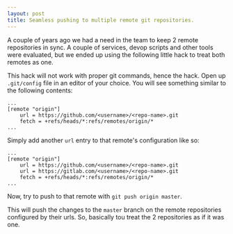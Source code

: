 ```yaml
---
layout: post
title: Seamless pushing to multiple remote git repositories.
---
```


A couple of years ago we had a need in the team to keep 2 remote repositories in sync. 
A couple of services, devop scripts and other tools were evaluated, 
but we ended up using the following little hack to treat both remotes as one.

This hack will not work with proper git commands, hence the hack. Open up `.git/config` file in an editor of your choice.
You will see something similar to the following contents:

```
...
[remote "origin"]
    url = https://github.com/<username>/<repo-name>.git
    fetch = +refs/heads/*:refs/remotes/origin/*
...
```

Simply add another `url` entry to that remote's configuration like so:

```
...
[remote "origin"]
    url = https://github.com/<username>/<repo-name>.git
    url = https://gitlab.com/<username>/<repo-name>.git
    fetch = +refs/heads/*:refs/remotes/origin/*
...
```

Now, try to push to that remote with `git push origin master`.

This will push the changes to the `master` branch on the remote repositories configured by their urls.
So, basically tou treat the 2 repositories as if it was one.